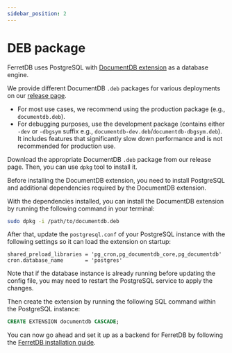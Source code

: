 ```yaml
---
sidebar_position: 2
---
```


# DEB package

FerretDB uses PostgreSQL with [DocumentDB extension](https://github.com/microsoft/documentdb) as a database engine.

We provide different DocumentDB `.deb` packages for various deployments on our [release page](https://github.com/FerretDB/documentdb/releases/).

- For most use cases, we recommend using the production package (e.g., `documentdb.deb`).
- For debugging purposes, use the development package (contains either `-dev` or `-dbgsym` suffix e.g., `documentdb-dev.deb`/`documentdb-dbgsym.deb`).
  It includes features that significantly slow down performance and is not recommended for production use.

Download the appropriate DocumentDB `.deb` package from our release page.
Then, you can use `dpkg` tool to install it.

Before installing the DocumentDB extension, you need to install PostgreSQL and additional dependencies required by the DocumentDB extension.

With the dependencies installed, you can install the DocumentDB extension by running the following command in your terminal:

```sh
sudo dpkg -i /path/to/documentdb.deb
```

After that, update the `postgresql.conf` of your PostgreSQL instance with the following settings so it can load the extension on startup:

```text
shared_preload_libraries = 'pg_cron,pg_documentdb_core,pg_documentdb'
cron.database_name       = 'postgres'
```

Note that if the database instance is already running before updating the config file, you may need to restart the PostgreSQL service to apply the changes.

Then create the extension by running the following SQL command within the PostgreSQL instance:

```sql
CREATE EXTENSION documentdb CASCADE;
```

You can now go ahead and set it up as a backend for FerretDB by following the [FerretDB installation guide](../ferretdb/deb.md).
